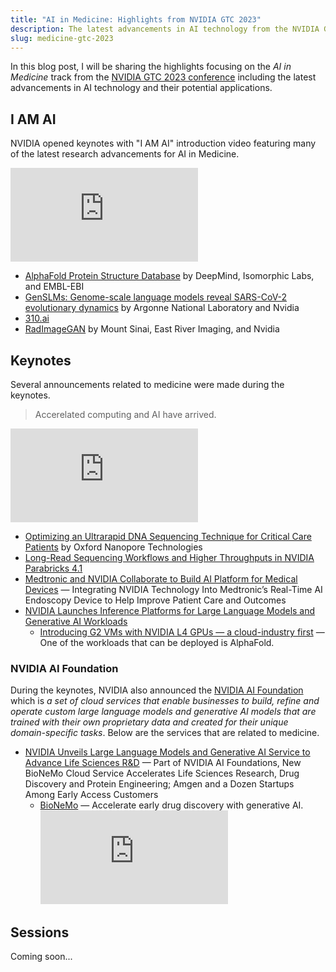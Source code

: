```yaml
---
title: "AI in Medicine: Highlights from NVIDIA GTC 2023"
description: The latest advancements in AI technology from the NVIDIA GTC 2023 conference.
slug: medicine-gtc-2023
---
```


In this blog post, I will be sharing the highlights focusing on the _AI in Medicine_ track from the [NVIDIA GTC 2023 conference](https://www.nvidia.com/gtc/) including the latest advancements in AI technology and their potential applications.

## I AM AI

NVIDIA opened keynotes with "I AM AI" introduction video featuring many of the latest research advancements for AI in Medicine.

<iframe class="w-full aspect-video" src="https://www.youtube.com/embed/sxHFDKwJGGo" title="YouTube video player" frameborder="0" allow="accelerometer; autoplay; clipboard-write; encrypted-media; gyroscope; picture-in-picture; web-share" allowfullscreen></iframe>

- [AlphaFold Protein Structure Database](https://alphafold.ebi.ac.uk/) by DeepMind, Isomorphic Labs, and EMBL-EBI
- [GenSLMs: Genome-scale language models reveal SARS-CoV-2 evolutionary dynamics](https://www.biorxiv.org/content/10.1101/2022.10.10.511571v1) by Argonne National Laboratory and Nvidia
- [310.ai](https://310.ai/)
- [RadImageGAN](https://www.linkedin.com/posts/mehrzads_radimagegan-multi-modal-generative-ai-for-activity-7037611230877913088-UvRa/) by Mount Sinai, East River Imaging, and Nvidia

## Keynotes

Several announcements related to medicine were made during the keynotes.

> Accerelated computing and AI have arrived.

<iframe class="w-full aspect-video" src="https://www.youtube.com/embed/DiGB5uAYKAg" title="YouTube video player" frameborder="0" allow="accelerometer; autoplay; clipboard-write; encrypted-media; gyroscope; picture-in-picture; web-share" allowfullscreen></iframe>

- [Optimizing an Ultrarapid DNA Sequencing Technique for Critical Care Patients](https://www.youtube.com/watch?v=dnKJTaYoAh8) by Oxford Nanopore Technologies
- [Long-Read Sequencing Workflows and Higher Throughputs in NVIDIA Parabricks 4.1](https://developer.nvidia.com/blog/long-read-sequencing-workflows-and-higher-throughputs-in-nvidia-parabricks-4-1/)
- [Medtronic and NVIDIA Collaborate to Build AI Platform for Medical Devices](https://nvidianews.nvidia.com/news/medtronic-and-nvidia-collaborate-to-build-ai-platform-for-medical-devices) — Integrating NVIDIA Technology Into Medtronic’s Real-Time AI Endoscopy Device to Help Improve Patient Care and Outcomes
- [NVIDIA Launches Inference Platforms for Large Language Models and Generative AI Workloads](https://nvidianews.nvidia.com/news/nvidia-launches-inference-platforms-for-large-language-models-and-generative-ai-workloads)
  - [Introducing G2 VMs with NVIDIA L4 GPUs — a cloud-industry first](https://cloud.google.com/blog/products/compute/introducing-g2-vms-with-nvidia-l4-gpus) — One of the workloads that can be deployed is AlphaFold.

### NVIDIA AI Foundation

During the keynotes, NVIDIA also announced the [NVIDIA AI Foundation](https://nvidianews.nvidia.com/news/nvidia-brings-generative-ai-to-worlds-enterprises-with-cloud-services-for-creating-large-language-and-visual-models) which is _a set of cloud services that enable businesses to build, refine and operate custom large language models and generative AI models that are trained with their own proprietary data and created for their unique domain-specific tasks_. Below are the services that are related to medicine.

- [NVIDIA Unveils Large Language Models and Generative AI Service to Advance Life Sciences R&D](https://nvidianews.nvidia.com/news/nvidia-unveils-large-language-models-and-generative-ai-services-to-advance-life-sciences-r-d) — Part of NVIDIA AI Foundations, New BioNeMo Cloud Service Accelerates Life Sciences Research, Drug Discovery and Protein Engineering; Amgen and a Dozen Startups Among Early Access Customers
  - [BioNeMo](https://www.nvidia.com/en-us/gpu-cloud/bionemo/) — Accelerate early drug discovery with generative AI.
    <iframe class="w-full aspect-video" src="https://www.youtube.com/embed/GNL1z7hnj4w" title="YouTube video player" frameborder="0" allow="accelerometer; autoplay; clipboard-write; encrypted-media; gyroscope; picture-in-picture; web-share" allowfullscreen></iframe>

## Sessions

Coming soon...
